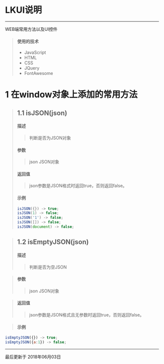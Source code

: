 # LKUI说明

------

WEB端常用方法以及UI控件

> #### 使用的技术
> * JavaScript
> * HTML
> * CSS
> * JQuery
> * FontAwesome


# 1 在window对象上添加的常用方法
> ## 1.1 isJSON(json)
> #### 描述
>> 判断是否为JSON对象
> #### 参数
>> json JSON对象
> #### 返回值
>> json参数是JSON格式时返回true，否则返回false。
> #### 示例
> ```javascript
> isJSON({}) -> true;
> isJSON(1) -> false;
> isJSON('1') -> false;
> isJSON([]) -> false;
> isJSON(document) -> false;
> ```

> ## 1.2 isEmptyJSON(json)
> #### 描述
>> 判断是否为空JSON

> #### 参数
>> json JSON对象

> #### 返回值
>> json参数是JSON格式且无参数时返回true，否则返回false。

> #### 示例
```javascript
isEmptyJSON({}) -> true;
isEmptyJSON({a:1}) -> false;
```

------

最后更新于
2018年06月03日
